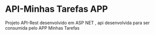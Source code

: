 # API-Minhas Tarefas APP 


Projeto API-Rest desenvolvido em ASP NET , api desenvolvida para ser consumida pelo APP Minhas Tarefas 
